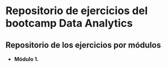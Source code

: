 # Repositorio de ejercicios del bootcamp Data Analytics

## Repositorio de los ejercicios por módulos

- **Módulo 1.**
